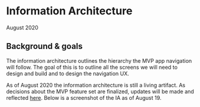# Information Architecture

August 2020

## Background & goals
The information architecture outlines the hierarchy the MVP app navigation will follow. The goal of this is to outline all the screens we will need to design and build and to design the navigation UX.

As of August 2020 the information architecture is still a living artifact. As decisions about the MVP feature set are finalized, updates will be made and reflected [here](https://www.figma.com/proto/NSzeU3CNgJmSQPg68NWnTB/Mobile-App---Design-Work-Sessions?node-id=66%3A273&scaling=scale-down-width). Below is a screenshot of the IA as of August 19.



